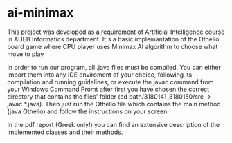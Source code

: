 # ai-minimax
This project was developed as a requirement of Artificial Intelligence course in AUEB Informatics department. It's a basic implemantation of the Othello board game where CPU player uses Minimax AI algorithm to choose what move to play

In order to run our program, all .java files must be compiled. You can either import them into any IDE enviroment of your choice, following its compilation and running guidelines, or execute the javac command from your Windows Command Promt after first you have chosen the correct directory that contains the files' folder (cd path/3180141_3180150/src -> javac *.java). Then just run the Othello file which contains the main method (java Othello) and follow the instructions on your screen.

In the pdf report (Greek only!) you can find an extensive description of the implemented classes and their methods. 
